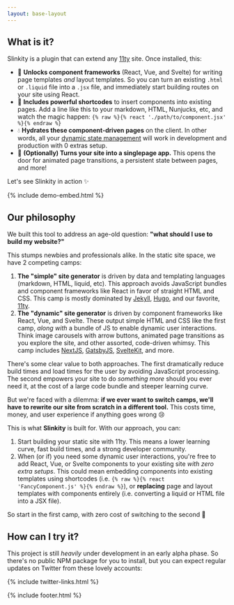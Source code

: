 ```yaml
---
layout: base-layout
---
```


## What is it?

Slinkity is a plugin that can extend any [11ty](https://11ty.dev/) site. Once installed, this:
- 🚀 **Unlocks component frameworks** (React, Vue, and Svelte) for writing page templates _and_ layout templates. So you can turn an existing `.html` or `.liquid` file into a `.jsx` file, and immediately start building routes on your site using React.
- 🔖 **Includes powerful shortcodes** to insert components into existing pages. Add a line like this to your markdown, HTML, Nunjucks, etc, and watch the magic happen: `{% raw %}{% react './path/to/component.jsx' %}{% endraw %}`
- 💧 **Hydrates these component-driven pages** on the client. In other words, all your [dynamic state management](https://reactjs.org/docs/hooks-intro.html) will work in development and production with 0 extras setup.
- 🔗 **(Optionally) Turns your site into a singlepage app.** This opens the door for animated page transitions, a persistent state between pages, and more!

Let's see Slinkity in action ✨

{% include demo-embed.html %}

## Our philosophy

We built this tool to address an age-old question: **"what should I use to build my website?"**

This stumps newbies and professionals alike. In the static site space, we have 2 competing camps:
1. **The "simple" site generator** is driven by data and templating languages (markdown, HTML, liquid, etc). This approach avoids JavaScript bundles and component frameworks like React in favor of straight HTML and CSS. This camp is mostly dominated by [Jekyll](https://jekyllrb.com), [Hugo](https://gohugo.io), and our favorite, [11ty](https://11ty.dev).
2. **The "dynamic" site generator** is driven by component frameworks like React, Vue, and Svelte. These output simple HTML and CSS like the first camp, _along with_ a bundle of JS to enable dynamic user interactions. Think image carousels with arrow buttons, animated page transitions as you explore the site, and other assorted, code-driven whimsy. This camp includes [NextJS](https://nextjs.org), [GatsbyJS](https://www.gatsbyjs.com), [SvelteKit](https://kit.svelte.dev), and more.

There's some clear value to both approaches. The first dramatically reduce build times and load times for the user by avoiding JavaScript processing. The second empowers your site to do _something more_ should you ever need it, at the cost of a large code bundle and steeper learning curve.

But we're faced with a dilemma: **if we ever want to switch camps, we'll have to rewrite our site from scratch in a different tool.** This costs time, money, and user experience if anything goes wrong 😢

This is what **Slinkity** is built for. With our approach, you can:
1.  Start building your static site with 11ty. This means a lower learning curve, fast build times, and a strong developer community.
2.  When (or if) you need some dynamic user interactions, you're free to add React, Vue, or Svelte components to your existing site _with zero extra setups_. This could mean embedding components into existing templates using shortcodes (i.e. `{% raw %}{% react 'FancyComponent.js' %}{% endraw %}`), or **replacing** page and layout templates with components entirely (i.e. converting a liquid or HTML file into a JSX file).

So start in the first camp, with zero cost of switching to the second 🚀

## How can I try it?
This project is still _heavily_ under development in an early alpha phase. So there's no public NPM package for you to install, but you can expect regular updates on Twitter from these lovely accounts:

{% include twitter-links.html %}

{% include footer.html %}
